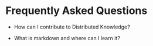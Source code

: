 # Frequently Asked Questions

* How can I contribute to Distributed Knowledge?

* What is markdown and where can I learn it?

